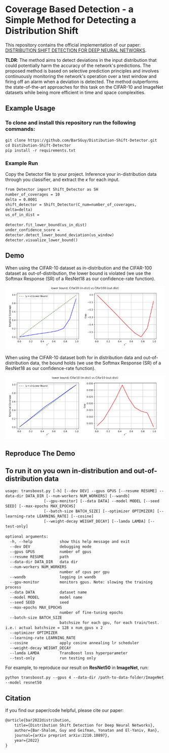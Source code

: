 # Coverage Based Detection - a Simple Method for Detecting a Distribution Shift
This repository contains the official implementation of our paper: [DISTRIBUTION SHIFT DETECTION FOR DEEP NEURAL
NETWORKS](https://arxiv.org/pdf/2210.10897).

**TLDR**:
The method aims to detect deviations in the input distribution that could potentially harm the accuracy of the network's predictions.
The proposed method is based on selective prediction principles and involves continuously monitoring the network's operation over a test window and firing off an alarm when a deviation is detected.
The method outperforms the state-of-the-art approaches for this task on the CIFAR-10 and ImageNet datasets while being more efficient in time and space complexities.

## Example Usage
### To clone and install this repository run the following commands:

    git clone https://github.com/BarSGuy/Distibution-Shift-Detector.git
    cd Distibution-Shift-Detector
    pip install -r requirements.txt

### Example Run
Copy the Detector file to your project.
Inference your in-distribution data through you classifier, and extract the $\kappa$ for each input. 

    from Detector import Shift_Detector as SH
    number_of_coverages = 10
    delta = 0.0001
    shift_detector = Shift_Detector(C_num=number_of_coverages, delta=delta)
    us_of_in_dist = 

    detector.fit_lower_bound(us_in_dist)
    under_confidence_score = detector.detect_lower_bound_deviation(us_window)
    detector.visualize_lower_bound()


## Demo
When using the CIFAR-10 dataset as in-distribution and the CIFAR-100 dataset as out-of-distribution, the lower bound is violated
(we use the Softmax Response (SR) of a ResNet18 as our confidence-rate function).

![results](figures/demo_in_vs_out.png)

When using the CIFAR-10 dataset both for in distribution data and out-of-distribution data, the bound holds
(we use the Softmax Response (SR) of a ResNet18 as our confidence-rate function).

![results](figures/demo_in_vs_in.png)

## Reproduce The Demo


## To run it on you own in-distribution and out-of-distribution data

    usage: transboost.py [-h] [--dev DEV] --gpus GPUS [--resume RESUME] --data-dir DATA_DIR [--num-workers NUM_WORKERS] [--wandb]
                     [--gpu-monitor] [--data DATA] --model MODEL [--seed SEED] [--max-epochs MAX_EPOCHS]
                     [--batch-size BATCH_SIZE] [--optimizer OPTIMIZER] [--learning-rate LEARNING_RATE] [--cosine]
                     [--weight-decay WEIGHT_DECAY] [--lamda LAMDA] [--test-only]

    optional arguments:
      -h, --help            show this help message and exit
      --dev DEV             debugging mode
      --gpus GPUS           number of gpus
      --resume RESUME       path
      --data-dir DATA_DIR   data dir
      --num-workers NUM_WORKERS
                            number of cpus per gpu
      --wandb               logging in wandb
      --gpu-monitor         monitors gpus. Note: slowing the training process
      --data DATA           dataset name
      --model MODEL         model name
      --seed SEED           seed
      --max-epochs MAX_EPOCHS
                            number of fine-tuning epochs
      --batch-size BATCH_SIZE
                            batchsize for each gpu, for each train/test. i.e.: actual batchsize = 128 x num_gpus x 2
      --optimizer OPTIMIZER
      --learning-rate LEARNING_RATE
      --cosine              apply cosine annealing lr scheduler
      --weight-decay WEIGHT_DECAY
      --lamda LAMDA         TransBoost loss hyperparameter
      --test-only           run testing only

For example, to reproduce our result on **ResNet50** in **ImageNet**, run:

    python transboost.py --gpus 4 --data-dir /path-to-data-folder/ImageNet --model resnet50

## Citation

If you find our paper/code helpful, please cite our paper:

    @article{bar2022distribution,
        title={Distribution Shift Detection for Deep Neural Networks},
        author={Bar-Shalom, Guy and Geifman, Yonatan and El-Yaniv, Ran},
        journal={arXiv preprint arXiv:2210.10897},
        year={2022}
    }


